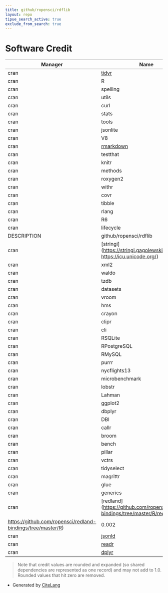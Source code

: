 ```yaml
---
title: github/ropensci/rdflib
layout: repo
tipue_search_active: true
exclude_from_search: true
---
```

# Software Credit

|Manager|Name|Credit|
|-------|----|------|
|cran|[tidyr](https://tidyr.tidyverse.org)|0.17|
|cran|R|0.078|
|cran|spelling|0.068|
|cran|utils|0.058|
|cran|curl|0.048|
|cran|stats|0.046|
|cran|tools|0.046|
|cran|jsonlite|0.041|
|cran|V8|0.041|
|cran|[rmarkdown](https://github.com/rstudio/rmarkdown)|0.032|
|cran|testthat|0.032|
|cran|knitr|0.032|
|cran|methods|0.032|
|cran|roxygen2|0.02|
|cran|withr|0.012|
|cran|covr|0.012|
|cran|tibble|0.012|
|cran|rlang|0.012|
|cran|R6|0.012|
|cran|lifecycle|0.012|
|DESCRIPTION|github/ropensci/rdflib|0.01|
|cran|[stringi](https://stringi.gagolewski.com/ https://icu.unicode.org/)|0.009|
|cran|xml2|0.007|
|cran|waldo|0.007|
|cran|tzdb|0.007|
|cran|datasets|0.007|
|cran|vroom|0.007|
|cran|hms|0.007|
|cran|crayon|0.007|
|cran|clipr|0.007|
|cran|cli|0.007|
|cran|RSQLite|0.005|
|cran|RPostgreSQL|0.005|
|cran|RMySQL|0.005|
|cran|purrr|0.005|
|cran|nycflights13|0.005|
|cran|microbenchmark|0.005|
|cran|lobstr|0.005|
|cran|Lahman|0.005|
|cran|ggplot2|0.005|
|cran|dbplyr|0.005|
|cran|DBI|0.005|
|cran|callr|0.005|
|cran|broom|0.005|
|cran|bench|0.005|
|cran|pillar|0.005|
|cran|vctrs|0.005|
|cran|tidyselect|0.005|
|cran|magrittr|0.005|
|cran|glue|0.005|
|cran|generics|0.005|
|cran|[redland](https://github.com/ropensci/redland-bindings/tree/master/R/redland
https://github.com/ropensci/redland-bindings/tree/master/R)|0.002|
|cran|[jsonld](https://docs.ropensci.org/jsonld)|0.002|
|cran|[readr](https://readr.tidyverse.org)|0.002|
|cran|[dplyr](https://dplyr.tidyverse.org)|0.002|


> Note that credit values are rounded and expanded (so shared dependencies are represented as one record) and may not add to 1.0. Rounded values that hit zero are removed.


- Generated by [CiteLang](https://github.com/vsoch/citelang)
